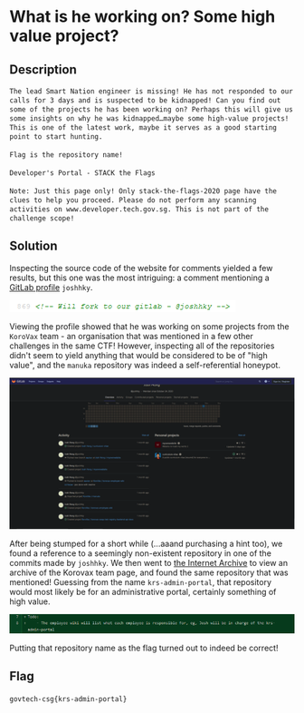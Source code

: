 # What is he working on? Some high value project?

## Description
```
The lead Smart Nation engineer is missing! He has not responded to our calls for 3 days and is suspected to be kidnapped! Can you find out some of the projects he has been working on? Perhaps this will give us some insights on why he was kidnapped…maybe some high-value projects! This is one of the latest work, maybe it serves as a good starting point to start hunting.

Flag is the repository name!

Developer's Portal - STACK the Flags

Note: Just this page only! Only stack-the-flags-2020 page have the clues to help you proceed. Please do not perform any scanning activities on www.developer.tech.gov.sg. This is not part of the challenge scope!
```

## Solution

Inspecting the source code of the website for comments yielded a few results, but this one was the most intriguing: a comment mentioning a [GitLab profile](https://gitlab.com/joshhky) `joshhky`.

![comment](https://raw.githubusercontent.com/natashatyt888/Writeups-for-CTF/main/2020-Govtech-Stack-The-Flags/OSINT/What-was-he-working-on/comment.png)

Viewing the profile showed that he was working on some projects from the `KoroVax` team - an organisation that was mentioned in a few other challenges in the same CTF! However, inspecting all of the repositories didn't seem to yield anything that would be considered to be of "high value", and the `manuka` repository was indeed a self-referential honeypot.

![profile](https://raw.githubusercontent.com/natashatyt888/Writeups-for-CTF/main/2020-Govtech-Stack-The-Flags/OSINT/What-was-he-working-on/gitlab.png)

After being stumped for a short while (...aaand purchasing a hint too), we found a reference to a seemingly non-existent repository in one of the commits made by `joshhky`. We then went to [the Internet Archive](https://archive.org) to view an archive of the Korovax team page, and found the same repository that was mentioned! Guessing from the name `krs-admin-portal`, that repository would most likely be for an administrative portal, certainly something of high value.

![reference](https://raw.githubusercontent.com/natashatyt888/Writeups-for-CTF/main/2020-Govtech-Stack-The-Flags/OSINT/What-was-he-working-on/adminportal.png)

Putting that repository name as the flag turned out to indeed be correct!

## Flag

`govtech-csg{krs-admin-portal}`
